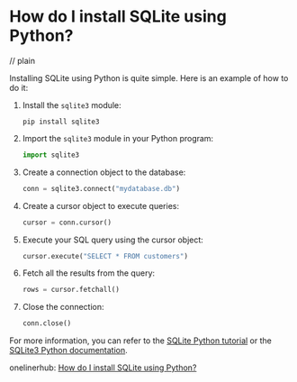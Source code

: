 # How do I install SQLite using Python?
// plain

Installing SQLite using Python is quite simple. Here is an example of how to do it:

1. Install the `sqlite3` module:
    ```
    pip install sqlite3
    ```
2. Import the `sqlite3` module in your Python program:
    ```python
    import sqlite3
    ```
3. Create a connection object to the database:
    ```python
    conn = sqlite3.connect("mydatabase.db")
    ```
4. Create a cursor object to execute queries:
    ```python
    cursor = conn.cursor()
    ```
5. Execute your SQL query using the cursor object:
    ```python
    cursor.execute("SELECT * FROM customers")
    ```
6. Fetch all the results from the query:
    ```python
    rows = cursor.fetchall()
    ```
7. Close the connection:
    ```python
    conn.close()
    ```

For more information, you can refer to the [SQLite Python tutorial](https://www.sqlitetutorial.net/sqlite-python/) or the [SQLite3 Python documentation](https://docs.python.org/2/library/sqlite3.html).

onelinerhub: [How do I install SQLite using Python?](https://onelinerhub.com/sqlite/how-do-i-install-sqlite-using-python)